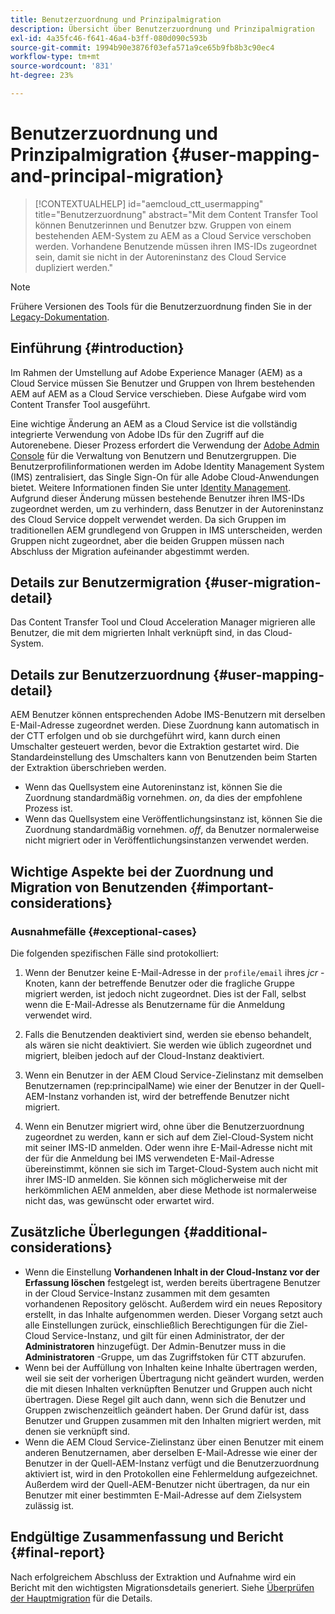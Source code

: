 ```yaml
---
title: Benutzerzuordnung und Prinzipalmigration
description: Übersicht über Benutzerzuordnung und Prinzipalmigration
exl-id: 4a35fc46-f641-46a4-b3ff-080d090c593b
source-git-commit: 1994b90e3876f03efa571a9ce65b9fb8b3c90ec4
workflow-type: tm+mt
source-wordcount: '831'
ht-degree: 23%

---
```


# Benutzerzuordnung und Prinzipalmigration {#user-mapping-and-principal-migration}

>[!CONTEXTUALHELP]
>id="aemcloud_ctt_usermapping"
>title="Benutzerzuordnung"
>abstract="Mit dem Content Transfer Tool können Benutzerinnen und Benutzer bzw. Gruppen von einem bestehenden AEM-System zu AEM as a Cloud Service verschoben werden. Vorhandene Benutzende müssen ihren IMS-IDs zugeordnet sein, damit sie nicht in der Autoreninstanz des Cloud Service dupliziert werden."

>[!NOTE]
>Frühere Versionen des Tools für die Benutzerzuordnung finden Sie in der [Legacy-Dokumentation](/help/journey-migration/content-transfer-tool/user-mapping-tool-legacy/considerations-user-mapping-tool-legacy.md).

## Einführung {#introduction}

Im Rahmen der Umstellung auf Adobe Experience Manager (AEM) as a Cloud Service müssen Sie Benutzer und Gruppen von Ihrem bestehenden AEM auf AEM as a Cloud Service verschieben. Diese Aufgabe wird vom Content Transfer Tool ausgeführt.

Eine wichtige Änderung an AEM as a Cloud Service ist die vollständig integrierte Verwendung von Adobe IDs für den Zugriff auf die Autorenebene. Dieser Prozess erfordert die Verwendung der [Adobe Admin Console](https://helpx.adobe.com/de/enterprise/using/admin-console.html) für die Verwaltung von Benutzern und Benutzergruppen. Die Benutzerprofilinformationen werden im Adobe Identity Management System (IMS) zentralisiert, das Single Sign-On für alle Adobe Cloud-Anwendungen bietet. Weitere Informationen finden Sie unter [Identity Management](https://experienceleague.adobe.com/docs/experience-manager-cloud-service/content/overview/what-is-new-and-different.html#identity-management). Aufgrund dieser Änderung müssen bestehende Benutzer ihren IMS-IDs zugeordnet werden, um zu verhindern, dass Benutzer in der Autoreninstanz des Cloud Service doppelt verwendet werden. Da sich Gruppen im traditionellen AEM grundlegend von Gruppen in IMS unterscheiden, werden Gruppen nicht zugeordnet, aber die beiden Gruppen müssen nach Abschluss der Migration aufeinander abgestimmt werden.

## Details zur Benutzermigration {#user-migration-detail}

Das Content Transfer Tool und Cloud Acceleration Manager migrieren alle Benutzer, die mit dem migrierten Inhalt verknüpft sind, in das Cloud-System.

## Details zur Benutzerzuordnung {#user-mapping-detail}

AEM Benutzer können entsprechenden Adobe IMS-Benutzern mit derselben E-Mail-Adresse zugeordnet werden.  Diese Zuordnung kann automatisch in der CTT erfolgen und ob sie durchgeführt wird, kann durch einen Umschalter gesteuert werden, bevor die Extraktion gestartet wird. Die Standardeinstellung des Umschalters kann von Benutzenden beim Starten der Extraktion überschrieben werden.

* Wenn das Quellsystem eine Autoreninstanz ist, können Sie die Zuordnung standardmäßig vornehmen. _on_, da dies der empfohlene Prozess ist.
* Wenn das Quellsystem eine Veröffentlichungsinstanz ist, können Sie die Zuordnung standardmäßig vornehmen. _off_, da Benutzer normalerweise nicht migriert oder in Veröffentlichungsinstanzen verwendet werden.

## Wichtige Aspekte bei der Zuordnung und Migration von Benutzenden {#important-considerations}


### Ausnahmefälle {#exceptional-cases}

Die folgenden spezifischen Fälle sind protokolliert:

1. Wenn der Benutzer keine E-Mail-Adresse in der `profile/email` ihres *jcr* -Knoten, kann der betreffende Benutzer oder die fragliche Gruppe migriert werden, ist jedoch nicht zugeordnet. Dies ist der Fall, selbst wenn die E-Mail-Adresse als Benutzername für die Anmeldung verwendet wird.

1. Falls die Benutzenden deaktiviert sind, werden sie ebenso behandelt, als wären sie nicht deaktiviert. Sie werden wie üblich zugeordnet und migriert, bleiben jedoch auf der Cloud-Instanz deaktiviert.

1. Wenn ein Benutzer in der AEM Cloud Service-Zielinstanz mit demselben Benutzernamen (rep:principalName) wie einer der Benutzer in der Quell-AEM-Instanz vorhanden ist, wird der betreffende Benutzer nicht migriert.

1. Wenn ein Benutzer migriert wird, ohne über die Benutzerzuordnung zugeordnet zu werden, kann er sich auf dem Ziel-Cloud-System nicht mit seiner IMS-ID anmelden. Oder wenn ihre E-Mail-Adresse nicht mit der für die Anmeldung bei IMS verwendeten E-Mail-Adresse übereinstimmt, können sie sich im Target-Cloud-System auch nicht mit ihrer IMS-ID anmelden. Sie können sich möglicherweise mit der herkömmlichen AEM anmelden, aber diese Methode ist normalerweise nicht das, was gewünscht oder erwartet wird.


## Zusätzliche Überlegungen {#additional-considerations}

* Wenn die Einstellung **Vorhandenen Inhalt in der Cloud-Instanz vor der Erfassung löschen** festgelegt ist, werden bereits übertragene Benutzer in der Cloud Service-Instanz zusammen mit dem gesamten vorhandenen Repository gelöscht. Außerdem wird ein neues Repository erstellt, in das Inhalte aufgenommen werden. Dieser Vorgang setzt auch alle Einstellungen zurück, einschließlich Berechtigungen für die Ziel-Cloud Service-Instanz, und gilt für einen Administrator, der der **Administratoren** hinzugefügt. Der Admin-Benutzer muss in die **Administratoren** -Gruppe, um das Zugriffstoken für CTT abzurufen.
* Wenn bei der Auffüllung von Inhalten keine Inhalte übertragen werden, weil sie seit der vorherigen Übertragung nicht geändert wurden, werden die mit diesen Inhalten verknüpften Benutzer und Gruppen auch nicht übertragen. Diese Regel gilt auch dann, wenn sich die Benutzer und Gruppen zwischenzeitlich geändert haben. Der Grund dafür ist, dass Benutzer und Gruppen zusammen mit den Inhalten migriert werden, mit denen sie verknüpft sind.
* Wenn die AEM Cloud Service-Zielinstanz über einen Benutzer mit einem anderen Benutzernamen, aber derselben E-Mail-Adresse wie einer der Benutzer in der Quell-AEM-Instanz verfügt und die Benutzerzuordnung aktiviert ist, wird in den Protokollen eine Fehlermeldung aufgezeichnet. Außerdem wird der Quell-AEM-Benutzer nicht übertragen, da nur ein Benutzer mit einer bestimmten E-Mail-Adresse auf dem Zielsystem zulässig ist.

## Endgültige Zusammenfassung und Bericht {#final-report}

Nach erfolgreichem Abschluss der Extraktion und Aufnahme wird ein Bericht mit den wichtigsten Migrationsdetails generiert. Siehe [Überprüfen der Hauptmigration](/help/journey-migration/content-transfer-tool/using-content-transfer-tool/validating-content-transfers.md#how-to-validate-principal-migration) für die Details.
